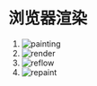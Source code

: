 # 浏览器渲染
1. ![painting](https://github.com/bearnew/picture/blob/master/mardown/2020/%E6%B5%8F%E8%A7%88%E5%99%A8/paint.png?raw=true)
2. ![render](https://github.com/bearnew/picture/blob/master/mardown/2020/%E6%B5%8F%E8%A7%88%E5%99%A8/render.png?raw=true)
3. ![reflow](https://github.com/bearnew/picture/blob/master/mardown/2020/%E6%B5%8F%E8%A7%88%E5%99%A8/reflow.png?raw=true)
4. ![repaint](https://github.com/bearnew/picture/blob/master/mardown/2020/%E6%B5%8F%E8%A7%88%E5%99%A8/repaint.png?raw=true)